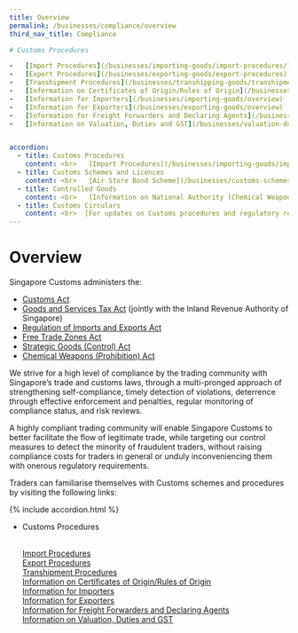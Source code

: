 ```yaml
---
title: Overview 
permalink: /businesses/compliance/overview
third_nav_title: Compliance

# Customs Procedures

-   [Import Procedures](/businesses/importing-goods/import-procedures/)
-   [Export Procedures](/businesses/exporting-goods/export-procedures)
-   [Transhipment Procedures](/businesses/transhipping-goods/transhipment-procedures)
-   [Information on Certificates of Origin/Rules of Origin](/businesses/certificates-of-origin/overview)
-   [Information for Importers](/businesses/importing-goods/overview)
-   [Information for Exporters](/businesses/exporting-goods/overview)
-   [Information for Freight Forwarders and Declaring Agents](/businesses/registration-matters/registration-procedures/apply-update-renew-terminate-declaring-agent-account-and-declarant)
-   [Information on Valuation, Duties and GST](/businesses/valuation-duties-taxes-fees/overview) 


accordion:
  - title: Customs Procedures
    content: <br>   [Import Procedures](/businesses/importing-goods/import-procedures/)  <br>   [Export Procedures](/businesses/exporting-goods/export-procedures)  <br>   [Transhipment Procedures](/businesses/transhipping-goods/transhipment-procedures)  <br>  [Information on Certificates of Origin/Rules of Origin](/businesses/certificates-of-origin/overview)  <br>   [Information for Importers](/businesses/importing-goods/overview) <br>   [Information for Exporters](/businesses/exporting-goods/overview)  <br>  [Information for Freight Forwarders and Declaring Agents](/businesses/registration-matters/registration-procedures/apply-update-renew-terminate-declaring-agent-account-and-declarant)  <br>   [Information on Valuation, Duties and GST](/businesses/valuation-duties-taxes-fees/overview) 
  - title: Customs Schemes and Licences
    content: <br>   [Air Store Bond Scheme](/businesses/customs-schemes-licences-framework/air-store-bond-scheme) <br>   [Apex Licence](/businesses/customs-schemes-licences-framework/apex-licence) <br>   [Approved Import GST Suspension Scheme](/businesses/customs-schemes-licences-framework/iras-schemes/approved-import-gst-suspension-scheme) <br>   [Bonded Truck Scheme](/businesses/customs-schemes-licences-framework/bonded-truck-scheme) <br>   [Cargo Agents Import Authorisation Scheme](/businesses/customs-schemes-licences-framework/cargo-agents-import-authorisation-caia-scheme) <br>   [Company Declaration Scheme](/businesses/customs-schemes-licences-framework/company-declaration-scheme) <br>  [Container Freight Warehouse](/businesses/customs-schemes-licences-framework/container-freight-warehouse) <br> [Duty Free Shop Scheme](/businesses/customs-schemes-licences-framework/duty-free-shop-scheme) <br>   [Excise Factory Scheme](/businesses/customs-schemes-licences-framework/excise-factory-scheme)  <br>   [Import GST Deferment Scheme](/businesses/customs-schemes-licences-framework/iras-schemes/import-gst-deferment-scheme-igds) <br>   [Industrial Exemption Factory Scheme](/businesses/customs-schemes-licences-framework/industrial-exemption-factory-scheme)<br>   [Licensed Warehouse Scheme](/businesses/customs-schemes-licences-framework/licensed-warehouse-scheme) <br>   [Major Exporter Scheme](/businesses/customs-schemes-licences-framework/iras-schemes/major-exporter-scheme) <br>   [Petroleum Licences](/businesses/customs-schemes-licences-framework/petroleum-licences) <br>  [Temporary Import Scheme](/businesses/importing-goods/temporary-import-scheme) <br>   [Zero-GST Warehouse Scheme](/businesses/customs-schemes-licences-framework/zero-gst-warehouse-scheme)
  - title: Controlled Goods
    content: <br>   [Information on National Authority (Chemical Weapons Convention)](/businesses/chemical-weapons-convention/introduction) <br>  [Information on Strategic Goods Control](/businesses/strategic-goods-control/overview) <br>  [Information on Strategic Trade Scheme](/businesses/strategic-goods-control/permit-and-registration-requirements/bulk-permit-export-transhipment-and-intangible-transfer-of-technology) <br>  [Information on Kimberley Process Certification Scheme](/businesses/customs-schemes-licences-framework/kimberley-process-certification-scheme)
  - title: Customs Circulars
    content: <br>  [For updates on Customs procedures and regulatory requirements](/news-and-media/circulars/) 
---
```


# Overview

Singapore Customs administers the:

-   [Customs Act](/businesses/acts-and-subsidiary-legislation/customs-act)
-   [Goods and Services Tax Act](/businesses/acts-and-subsidiary-legislation/goods-and-services-tax)  (jointly with the Inland Revenue Authority of Singapore)
-   [Regulation of Imports and Exports Act](/businesses/acts-and-subsidiary-legislation/regulation-of-imports-and-exports-act)
-   [Free Trade Zones Act](/businesses/acts-and-subsidiary-legislation/free-trade-zones-act)
-   [Strategic Goods (Control) Act](/businesses/acts-and-subsidiary-legislation/strategic-goods-control-act)
-   [Chemical Weapons (Prohibition) Act](/businesses/acts-and-subsidiary-legislation/chemical-weapons-prohibition-act)

We strive for a high level of compliance by the trading community with Singapore’s trade and customs laws, through a multi-pronged approach of strengthening self-compliance, timely detection of violations, deterrence through effective enforcement and penalties, regular monitoring of compliance status, and risk reviews.

A highly compliant trading community will enable Singapore Customs to better facilitate the flow of legitimate trade, while targeting our control measures to detect the minority of fraudulent traders, without raising compliance costs for traders in general or unduly inconveniencing them with onerous regulatory requirements.

Traders can familiarise themselves with Customs schemes and procedures by visiting the following links:

{% include accordion.html %}
- Customs Procedures

  <br>   [Import Procedures](/businesses/importing-goods/import-procedures/)  <br>   [Export Procedures](/businesses/exporting-goods/export-procedures)  <br>   [Transhipment Procedures](/businesses/transhipping-goods/transhipment-procedures)  <br>  [Information on Certificates of Origin/Rules of Origin](/businesses/certificates-of-origin/overview)  <br>   [Information for Importers](/businesses/importing-goods/overview) <br>   [Information for Exporters](/businesses/exporting-goods/overview)  <br>  [Information for Freight Forwarders and Declaring Agents](/businesses/registration-matters/registration-procedures/apply-update-renew-terminate-declaring-agent-account-and-declarant)  <br>   [Information on Valuation, Duties and GST](/businesses/valuation-duties-taxes-fees/overview) 



